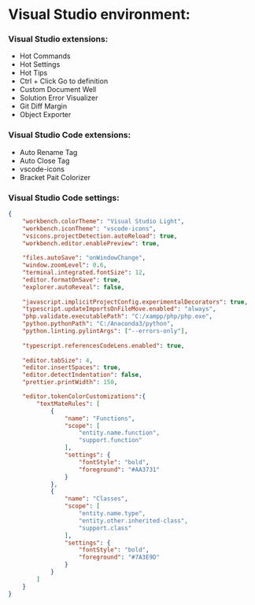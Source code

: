 
# Visual Studio environment:
### Visual Studio extensions:
- Hot Commands
- Hot Settings
- Hot Tips
- Ctrl + Click Go to definition
- Custom Document Well			
- Solution Error Visualizer
- Git Diff Margin
- Object Exporter
 
### Visual Studio Code extensions:
- Auto Rename Tag
- Auto Close Tag
- vscode-icons
- Bracket Pait Colorizer

### Visual Studio Code settings:
```JSON
{
    "workbench.colorTheme": "Visual Studio Light",
    "workbench.iconTheme": "vscode-icons",
    "vsicons.projectDetection.autoReload": true,
    "workbench.editor.enablePreview": true,
    
    "files.autoSave": "onWindowChange",
    "window.zoomLevel": 0.6,
    "terminal.integrated.fontSize": 12,
    "editor.formatOnSave": true,
    "explorer.autoReveal": false,
    
    "javascript.implicitProjectConfig.experimentalDecorators": true,
    "typescript.updateImportsOnFileMove.enabled": "always",
    "php.validate.executablePath": "C:/xampp/php/php.exe",
    "python.pythonPath": "C:/Anaconda3/python",
    "python.linting.pylintArgs": ["--errors-only"],
    
    "typescript.referencesCodeLens.enabled": true,
    
    "editor.tabSize": 4,
    "editor.insertSpaces": true,
    "editor.detectIndentation": false,
    "prettier.printWidth": 150,

    "editor.tokenColorCustomizations":{
        "textMateRules": [
            {
                "name": "Functions",
                "scope": [
                    "entity.name.function",
                    "support.function"
                ],
                "settings": {
                    "fontStyle": "bold",
                    "foreground": "#AA3731"
                }
            },
            {
                "name": "Classes",
                "scope": [
                    "entity.name.type",
                    "entity.other.inherited-class",
                    "support.class"
                ],
                "settings": {
                    "fontStyle": "bold",
                    "foreground": "#7A3E9D"
                }
            }
        ]
    }
}
```
